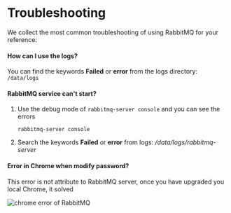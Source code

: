 # Troubleshooting

We collect the most common troubleshooting of using RabbitMQ for your reference:

#### How can I use the logs?

You can find the keywords **Failed** or **error** from the logs directory: `/data/logs`

#### RabbitMQ service can't start?

1. Use the debug mode of `rabbitmq-server console` and you can see the errors
   ```
   rabbitmq-server console
   ```
2. Search the keywords **Failed** or **error** from logs: */data/logs/rabbitmq-server*

#### Error in Chrome when modify password?

This error is not attribute to RabbitMQ server, once you have upgraded you local Chrome, it solved

![chrome error of RabbitMQ](https://libs.websoft9.com/Websoft9/DocsPicture/zh/rabbitmq/rabbitmq-chromeerror-websoft9.png)